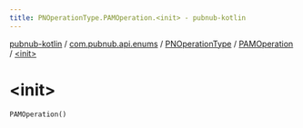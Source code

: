 ```yaml
---
title: PNOperationType.PAMOperation.<init> - pubnub-kotlin
---
```


[pubnub-kotlin](../../../index.html) / [com.pubnub.api.enums](../../index.html) / [PNOperationType](../index.html) / [PAMOperation](index.html) / [&lt;init&gt;](./-init-.html)

# &lt;init&gt;

`PAMOperation()`